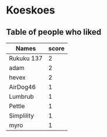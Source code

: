 # Koeskoes
## Table of people who liked
Names | score
--- | ---
Rukuku 137 | 2
adam | 2
hevex | 2
AirDog46 | 1
Lumbrub | 1
Pettle | 1
Simplility | 1
myro | 1
